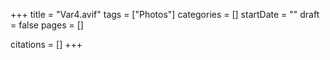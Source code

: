 +++
title = "Var4.avif"
tags = ["Photos"]
categories = []
startDate = ""
draft = false
pages = []

citations = []
+++
